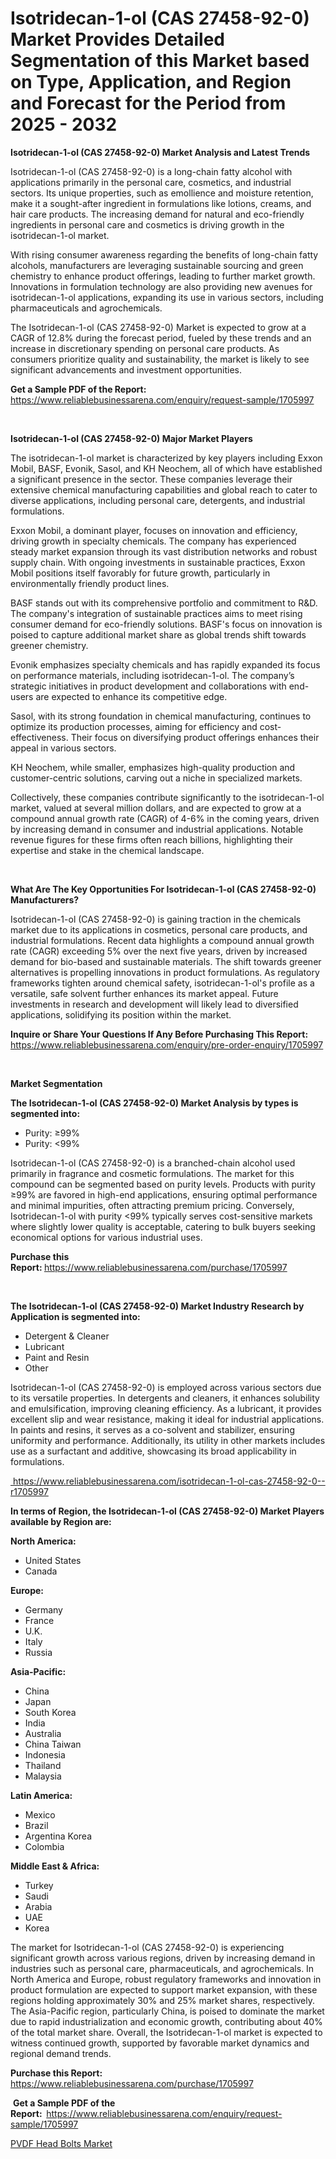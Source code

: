 <p><h1>Isotridecan-1-ol (CAS 27458-92-0) Market Provides Detailed Segmentation of this Market based on Type, Application, and Region and Forecast for the Period from 2025 - 2032</h1></p><p><strong>Isotridecan-1-ol (CAS 27458-92-0) Market Analysis and Latest Trends</strong></p>
<p><p>Isotridecan-1-ol (CAS 27458-92-0) is a long-chain fatty alcohol with applications primarily in the personal care, cosmetics, and industrial sectors. Its unique properties, such as emollience and moisture retention, make it a sought-after ingredient in formulations like lotions, creams, and hair care products. The increasing demand for natural and eco-friendly ingredients in personal care and cosmetics is driving growth in the isotridecan-1-ol market. </p><p>With rising consumer awareness regarding the benefits of long-chain fatty alcohols, manufacturers are leveraging sustainable sourcing and green chemistry to enhance product offerings, leading to further market growth. Innovations in formulation technology are also providing new avenues for isotridecan-1-ol applications, expanding its use in various sectors, including pharmaceuticals and agrochemicals. </p><p>The Isotridecan-1-ol (CAS 27458-92-0) Market is expected to grow at a CAGR of 12.8% during the forecast period, fueled by these trends and an increase in discretionary spending on personal care products. As consumers prioritize quality and sustainability, the market is likely to see significant advancements and investment opportunities.</p></p>
<p><strong>Get a Sample PDF of the Report:&nbsp;</strong> <a href="https://www.reliablebusinessarena.com/enquiry/request-sample/1705997?utm_campaign=2133&utm_medium=2&utm_source=Github&utm_content=ia&utm_term=27032025&utm_id=isotridecan-1-ol-cas-27458-92-0">https://www.reliablebusinessarena.com/enquiry/request-sample/1705997</a></p>
<p>&nbsp;</p>
<p><strong>Isotridecan-1-ol (CAS 27458-92-0) Major Market Players</strong></p>
<p><p>The isotridecan-1-ol market is characterized by key players including Exxon Mobil, BASF, Evonik, Sasol, and KH Neochem, all of which have established a significant presence in the sector. These companies leverage their extensive chemical manufacturing capabilities and global reach to cater to diverse applications, including personal care, detergents, and industrial formulations.</p><p>Exxon Mobil, a dominant player, focuses on innovation and efficiency, driving growth in specialty chemicals. The company has experienced steady market expansion through its vast distribution networks and robust supply chain. With ongoing investments in sustainable practices, Exxon Mobil positions itself favorably for future growth, particularly in environmentally friendly product lines.</p><p>BASF stands out with its comprehensive portfolio and commitment to R&D. The company's integration of sustainable practices aims to meet rising consumer demand for eco-friendly solutions. BASF's focus on innovation is poised to capture additional market share as global trends shift towards greener chemistry.</p><p>Evonik emphasizes specialty chemicals and has rapidly expanded its focus on performance materials, including isotridecan-1-ol. The company’s strategic initiatives in product development and collaborations with end-users are expected to enhance its competitive edge.  </p><p>Sasol, with its strong foundation in chemical manufacturing, continues to optimize its production processes, aiming for efficiency and cost-effectiveness. Their focus on diversifying product offerings enhances their appeal in various sectors.</p><p>KH Neochem, while smaller, emphasizes high-quality production and customer-centric solutions, carving out a niche in specialized markets.</p><p>Collectively, these companies contribute significantly to the isotridecan-1-ol market, valued at several million dollars, and are expected to grow at a compound annual growth rate (CAGR) of 4-6% in the coming years, driven by increasing demand in consumer and industrial applications. Notable revenue figures for these firms often reach billions, highlighting their expertise and stake in the chemical landscape.</p></p>
<p>&nbsp;</p>
<p><strong>What Are The Key Opportunities For Isotridecan-1-ol (CAS 27458-92-0) Manufacturers?</strong></p>
<p><p>Isotridecan-1-ol (CAS 27458-92-0) is gaining traction in the chemicals market due to its applications in cosmetics, personal care products, and industrial formulations. Recent data highlights a compound annual growth rate (CAGR) exceeding 5% over the next five years, driven by increased demand for bio-based and sustainable materials. The shift towards greener alternatives is propelling innovations in product formulations. As regulatory frameworks tighten around chemical safety, isotridecan-1-ol's profile as a versatile, safe solvent further enhances its market appeal. Future investments in research and development will likely lead to diversified applications, solidifying its position within the market.</p></p>
<p><strong>Inquire or Share Your Questions If Any Before Purchasing This Report:</strong> <a href="https://www.reliablebusinessarena.com/enquiry/pre-order-enquiry/1705997?utm_campaign=2133&utm_medium=2&utm_source=Github&utm_content=ia&utm_term=27032025&utm_id=isotridecan-1-ol-cas-27458-92-0">https://www.reliablebusinessarena.com/enquiry/pre-order-enquiry/1705997</a></p>
<p>&nbsp;</p>
<p><strong>Market Segmentation</strong></p>
<p><strong>The Isotridecan-1-ol (CAS 27458-92-0) Market Analysis by types is segmented into:</strong></p>
<p><ul><li>Purity: ≥99%</li><li>Purity: <99%</li></ul></p>
<p><p>Isotridecan-1-ol (CAS 27458-92-0) is a branched-chain alcohol used primarily in fragrance and cosmetic formulations. The market for this compound can be segmented based on purity levels. Products with purity ≥99% are favored in high-end applications, ensuring optimal performance and minimal impurities, often attracting premium pricing. Conversely, Isotridecan-1-ol with purity <99% typically serves cost-sensitive markets where slightly lower quality is acceptable, catering to bulk buyers seeking economical options for various industrial uses.</p></p>
<p><strong>Purchase this Report:&nbsp;</strong><a href="https://www.reliablebusinessarena.com/purchase/1705997?utm_campaign=2133&utm_medium=2&utm_source=Github&utm_content=ia&utm_term=27032025&utm_id=isotridecan-1-ol-cas-27458-92-0">https://www.reliablebusinessarena.com/purchase/1705997</a></p>
<p>&nbsp;</p>
<p><strong>The Isotridecan-1-ol (CAS 27458-92-0) Market Industry Research by Application is segmented into:</strong></p>
<p><ul><li>Detergent & Cleaner</li><li>Lubricant</li><li>Paint and Resin</li><li>Other</li></ul></p>
<p><p>Isotridecan-1-ol (CAS 27458-92-0) is employed across various sectors due to its versatile properties. In detergents and cleaners, it enhances solubility and emulsification, improving cleaning efficiency. As a lubricant, it provides excellent slip and wear resistance, making it ideal for industrial applications. In paints and resins, it serves as a co-solvent and stabilizer, ensuring uniformity and performance. Additionally, its utility in other markets includes use as a surfactant and additive, showcasing its broad applicability in formulations.</p></p>
<p><a href="https://www.reliablebusinessarena.com/isotridecan-1-ol-cas-27458-92-0--r1705997?utm_campaign=2133&utm_medium=2&utm_source=Github&utm_content=ia&utm_term=27032025&utm_id=isotridecan-1-ol-cas-27458-92-0">&nbsp;https://www.reliablebusinessarena.com/isotridecan-1-ol-cas-27458-92-0--r1705997</a></p>
<p><strong>In terms of Region, the Isotridecan-1-ol (CAS 27458-92-0) Market Players available by Region are:</strong></p>
<p>
    <p> <strong> North America: </strong>
        <ul>
            <li>United States</li>
            <li>Canada</li>
        </ul>
        </p> 
    <p> <strong> Europe: </strong>
        <ul>
            <li>Germany</li>
            <li>France</li>
            <li>U.K.</li>
            <li>Italy</li>
            <li>Russia</li>
        </ul>
        </p> 
    <p> <strong> Asia-Pacific: </strong>
        <ul>
            <li>China</li>
            <li>Japan</li>
            <li>South Korea</li>
            <li>India</li>
            <li>Australia</li>
            <li>China Taiwan</li>
            <li>Indonesia</li>
            <li>Thailand</li>
            <li>Malaysia</li>
        </ul>
        </p> 
    <p> <strong> Latin America: </strong>
        <ul>
            <li>Mexico</li>
            <li>Brazil</li>
            <li>Argentina Korea</li>
            <li>Colombia</li>
        </ul>
        </p> 
    <p> <strong> Middle East & Africa: </strong>
        <ul>
            <li>Turkey</li>
            <li>Saudi</li>
            <li>Arabia</li>
            <li>UAE</li>
            <li>Korea</li>
        </ul>
    </p>
    </p>
<p><p>The market for Isotridecan-1-ol (CAS 27458-92-0) is experiencing significant growth across various regions, driven by increasing demand in industries such as personal care, pharmaceuticals, and agrochemicals. In North America and Europe, robust regulatory frameworks and innovation in product formulation are expected to support market expansion, with these regions holding approximately 30% and 25% market shares, respectively. The Asia-Pacific region, particularly China, is poised to dominate the market due to rapid industrialization and economic growth, contributing about 40% of the total market share. Overall, the Isotridecan-1-ol market is expected to witness continued growth, supported by favorable market dynamics and regional demand trends.</p></p>
<p><strong>Purchase this Report: </strong><a href="https://www.reliablebusinessarena.com/purchase/1705997?utm_campaign=2133&utm_medium=2&utm_source=Github&utm_content=ia&utm_term=27032025&utm_id=isotridecan-1-ol-cas-27458-92-0">https://www.reliablebusinessarena.com/purchase/1705997</a></p>
<p>&nbsp;<strong>Get a Sample PDF of the Report:&nbsp;&nbsp;</strong><a href="https://www.reliablebusinessarena.com/enquiry/request-sample/1705997?utm_campaign=2133&utm_medium=2&utm_source=Github&utm_content=ia&utm_term=27032025&utm_id=isotridecan-1-ol-cas-27458-92-0">https://www.reliablebusinessarena.com/enquiry/request-sample/1705997</a></p>
<p><strong></strong></p>
<p><p><a href="https://github.com/myongfranzcs/Market-Research-Report-List-1/blob/main/pvdf-head-bolts-market.md?utm_campaign=2133&utm_medium=2&utm_source=Github&utm_content=ia&utm_term=27032025&utm_id=isotridecan-1-ol-cas-27458-92-0">PVDF Head Bolts Market</a></p></p>